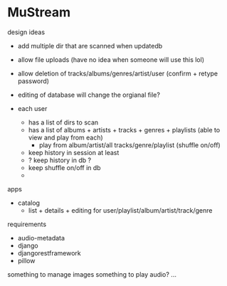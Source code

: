 # MuStream

design ideas
- add multiple dir that are scanned when updatedb 
- allow file uploads (have no idea when someone will use this lol)
- allow deletion of tracks/albums/genres/artist/user (confirm + retype password)
- editing of database will change the orgianal file?


- each user
	- has a list of dirs to scan
	- has a list of albums + artists + tracks + genres + playlists (able to view and play from each)
		- play from album/artist/all tracks/genre/playlist (shuffle on/off)
	- keep history in session at least
	- ? keep history in db ?
	- keep shuffle on/off in db
	- 
	

apps
- catalog
	- list + details + editing for user/playlist/album/artist/track/genre


requirements
- audio-metadata
- django
- djangorestframework
- pillow

something to manage images
something to play audio?
...
